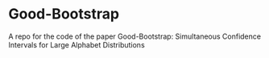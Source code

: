 # Good-Bootstrap
A repo for the code of the paper Good-Bootstrap: Simultaneous Confidence Intervals for Large Alphabet Distributions
